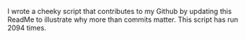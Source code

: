 I wrote a cheeky script that contributes to my Github by updating this ReadMe to illustrate why more than commits matter. This script has run 2094 times.